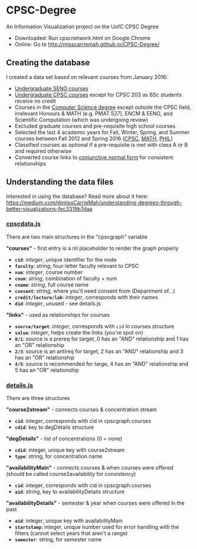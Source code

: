 # CPSC-Degree
An Information Visualization project on the UofC CPSC Degree

* Downloaded: Run cpscnetwork.html on Google Chrome 
* Online: Go to http://misscarriemah.github.io/CPSC-Degree/

## Creating the database
I created a data set based on relevant courses from January 2016:

* [Undergraduate SENG courses](http://www.ucalgary.ca/pubs/calendar/current/software-engineering.html)
* [Undergraduate CPSC courses](http://www.ucalgary.ca/pubs/calendar/current/computer-science.html) except for CPSC 203 as BSc students receive no credit
* Courses in the [Computer Science degree](http://www.ucalgary.ca/pubs/calendar/current/sc-4-3-1.html) except outside the CPSC field, irrelevant Honours & MATH (e.g. PMAT 527), ENCM & EENG, and Scientific Computation (which was undergoing review)
* Excluded graduate courses and pre-requisite high school courses
* Selected the last 4 academic years for Fall, Winter, Spring, and Summer courses between Fall 2012 and Spring 2016 ([CPSC](http://contacts.ucalgary.ca/info/cpsc/courses), [MATH](http://contacts.ucalgary.ca/info/math/courses), [PHIL](http://contacts.ucalgary.ca/info/phil/courses))
* Classified courses as optional if a pre-requisite is met with class A or B and required otherwise
* Converted course links to [conjunctive normal form](https://en.wikipedia.org/wiki/Conjunctive_normal_form) for consistent relationships

## Understanding the data files
Interested in using the database? Read more about it here: https://medium.com/@missCarrieMah/understanding-degrees-through-better-visualizations-fec3319b7daa

### [cpscdata.js](https://github.com/missCarrieMah/CPSC-Degree/blob/master/data/cpscdata.js)
There are two main structures in the "cpscgraph" variable

**"courses"** - first entry is a nil placeholder to render the graph properly

* **`cid`**: *integer*, unique identifier for the node
* **`faculty`**: *string*, four-letter faculty relevant to CPSC
* **`num`**: *integer*, course number
* **`cnum`**: *string*, combination of faculty + num
* **`cname`**: *string*, full course name
* **`consent`**: *string*, where you'll need consent from (Department of...)
* **`credit/lecture/lab`**: *integer*, corresponds with their names
* **`did`**: *integer*, unused - see details.js

**"links"** - used as relationships for courses
* **`source/target`**: *integer*, corresponds with `cid` in courses structure
* **`value`**: *integer*, helps create the links (you're spot on)
* **`0/1`**: source is a prereq for target, 0 has an "AND" relationship and 1 has an "OR" relationship
* **`2/3`**: source is an antireq for target, 2 has an "AND" relationship and 3 has an "OR" relationship
* **`4/5`**: source is recommended for targe, 4 has an "AND" relationship and 5 has an "OR" relationship

### [details.js](https://github.com/missCarrieMah/CPSC-Degree/blob/master/data/details.js)
There are three structures

**"course2stream"** - connects courses & concentration stream
* **`cid`**: integer, corresponds with cid in cpscgraph.courses
* **`cdid`**: key to degDetails structure

**"degDetails"** - list of concentrations (0 = none)
* **`cdid`**: integer, unique key with course2stream
* **`type`**: string, for concentration name

**"availabilityMain"** - connects courses & when courses were offered (should be called course2availability for consistency)
* **`cid`**: integer, corresponds with cid in cpscgraph.courses
* **`aid`**: string, key to availabilityDetails structure

**"availabilityDetails"** - semester & year when courses were offered in the past
* **`aid`**: integer, unique key with availabilityMain
* **`startstamp`**: integer, unique number used for error handling with the filters (cannot select years that aren't a range)
* **`semester`**: string, for semester name
